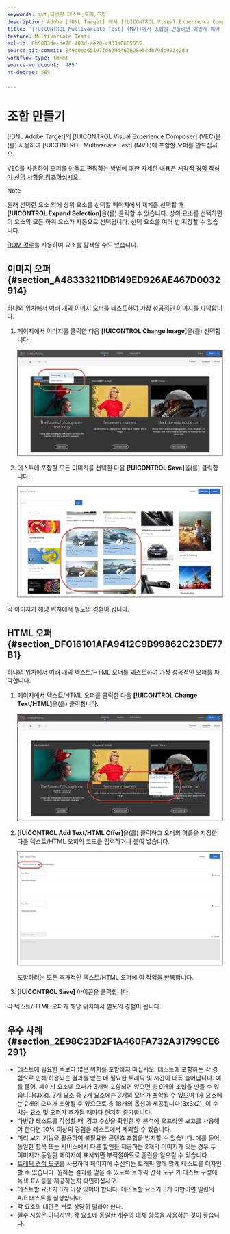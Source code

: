 ```yaml
---
keywords: mvt;다변량 테스트;오퍼;조합
description: Adobe [!DNL Target] 에서 [!UICONTROL Visual Experience Composer] (VEC)을(를) 사용하여 [!UICONTROL Multivariate Test] (MVT)에 포함할 오퍼를 만드는 방법을 알아봅니다.
title: '[!UICONTROL Multivariate Test] (MVT)에서 조합을 만들려면 어떻게 해야 합니까?'
feature: Multivariate Tests
exl-id: 8b5883de-de76-403d-ae20-c933a8665555
source-git-commit: 8f9c0ea65197fd639d463628e54db79db993c2da
workflow-type: tm+mt
source-wordcount: '485'
ht-degree: 56%

---
```


# 조합 만들기

[!DNL Adobe Target]의 [!UICONTROL Visual Experience Composer] (VEC)을(를) 사용하여 [!UICONTROL Multivariate Test] (MVT)에 포함할 오퍼를 만드십시오.

VEC를 사용하여 오퍼를 만들고 편집하는 방법에 대한 자세한 내용은 [시각적 경험 작성기 선택 사항을 참조하십시오.](/help/main/c-experiences/c-visual-experience-composer/viztarget-options.md)

>[!NOTE]
>
>원래 선택한 요소 외에 상위 요소를 선택할 페이지에서 개체를 선택할 때 **[!UICONTROL Expand Selection]**&#x200B;을(를) 클릭할 수 있습니다. 상위 요소를 선택하면 이 요소의 모든 하위 요소가 자동으로 선택됩니다. 선택 요소를 여러 번 확장할 수 있습니다.
>
>[DOM 경로](/help/main/c-experiences/c-visual-experience-composer/viztarget-options.md#dom-path)를 사용하여 요소를 탐색할 수도 있습니다.

## 이미지 오퍼 {#section_A48333211DB149ED926AE467D0032914}

하나의 위치에서 여러 개의 이미지 오퍼를 테스트하여 가장 성공적인 이미지를 파악합니다.

1. 페이지에서 이미지를 클릭한 다음 **[!UICONTROL Change Image]**&#x200B;을(를) 선택합니다.

   ![이미지 변경 옵션](/help/main/c-activities/c-multivariate-testing/t-create-multivariate-test/assets/changeimage.png)

1. 테스트에 포함할 모든 이미지를 선택한 다음 **[!UICONTROL Save]**&#x200B;을(를) 클릭합니다.

   ![이미지 추가에 사용된 콘텐츠 선택 대화 상자](/help/main/c-activities/c-multivariate-testing/t-create-multivariate-test/assets/addimage.png)

각 이미지가 해당 위치에서 별도의 경험이 됩니다.

## HTML 오퍼 {#section_DF016101AFA9412C9B99862C23DE77B1}

하나의 위치에서 여러 개의 텍스트/HTML 오퍼를 테스트하여 가장 성공적인 오퍼를 파악합니다.

1. 페이지에서 텍스트/HTML 오퍼를 클릭한 다음 **[!UICONTROL Change Text/HTML]**&#x200B;을(를) 클릭합니다.

   ![텍스트/HTML 변경](/help/main/c-activities/c-multivariate-testing/t-create-multivariate-test/assets/changehtml.png)

1. **[!UICONTROL Add Text/HTML Offer]**&#x200B;을(를) 클릭하고 오퍼의 이름을 지정한 다음 텍스트/HTML 오퍼의 코드를 입력하거나 붙여 넣습니다.

   ![오퍼 편집](/help/main/c-activities/c-multivariate-testing/t-create-multivariate-test/assets/editoffers.png)

   포함하려는 모든 추가적인 텍스트/HTML 오퍼에 이 작업을 반복합니다.

1. **[!UICONTROL Save]** 아이콘을 클릭합니다.

각 텍스트/HTML 오퍼가 해당 위치에서 별도의 경험이 됩니다.

## 우수 사례 {#section_2E98C23D2F1A460FA732A31799CE6291}

* 테스트에 필요한 수보다 많은 위치를 포함하지 마십시오. 테스트에 포함하는 각 경험으로 인해 허용되는 결과를 얻는 데 필요한 트래픽 및 시간이 대폭 늘어납니다. 예를 들어, 페이지 요소에 오퍼가 3개씩 포함되어 있으면 총 9개의 조합을 만들 수 있습니다(3x3). 3개 요소 중 2개 요소에는 3개의 오퍼가 포함될 수 있으며 1개 요소에는 2개의 오퍼가 포함될 수 있으므로 총 18개의 옵션이 제공됩니다(3x3x2). 이 수치는 요소 및 오퍼가 추가될 때마다 현저히 증가합니다.
* 다변량 테스트를 작성할 때, 경고 수신을 확인한 후 분석에 오프라인 보고를 사용해야 한다면 10% 이상의 경험을 테스트에서 제외할 수 있습니다.
* 미리 보기 기능을 활용하여 불필요한 콘텐츠 조합을 방지할 수 있습니다. 예를 들어, 동일한 항목 또는 서비스에서 다른 할인을 제공하는 2개의 이미지가 있는 경우 두 이미지가 동일한 페이지에 표시되면 부적절하므로 혼란을 일으킬 수 있습니다.
* [트래픽 견적 도구](/help/main/c-activities/c-multivariate-testing/t-create-multivariate-test/traffic-estimator.md)를 사용하여 페이지에 수신되는 트래픽 양에 맞게 테스트를 디자인할 수 있습니다. 원하는 결과를 얻을 수 있도록 트래픽 견적 도구 가 테스트 구성에 녹색 표시등을 제공하는지 확인하십시오.
* 테스트할 요소가 3개 이상 있어야 합니다. 테스트할 요소가 3개 미만이면 일련의 A/B 테스트를 실행합니다.
* 각 요소의 대안은 서로 상당히 달라야 한다.
* 필수 사항은 아니지만, 각 요소에 동일한 개수의 대체 항목을 사용하는 것이 좋습니다.

